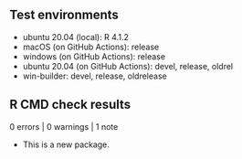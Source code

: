 ## Test environments

* ubuntu 20.04 (local): R 4.1.2
* macOS (on GitHub Actions): release
* windows (on GitHub Actions): release
* ubuntu 20.04 (on GitHub Actions): devel, release, oldrel
* win-builder: devel, release, oldrelease

## R CMD check results

0 errors | 0 warnings | 1 note

* This is a new package.
